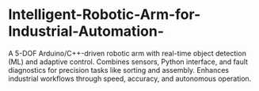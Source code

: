 # Intelligent-Robotic-Arm-for-Industrial-Automation-
A 5-DOF Arduino/C++-driven robotic arm with real-time object detection (ML) and adaptive control. Combines sensors, Python interface, and fault diagnostics for precision tasks like sorting and assembly. Enhances industrial workflows through speed, accuracy, and autonomous operation.
